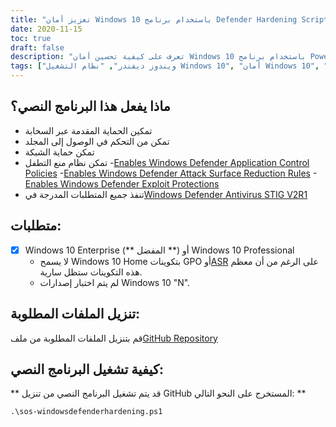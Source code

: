 ```yaml
---
title: "تعزيز أمان Windows 10 باستخدام برنامج Defender Hardening Script"
date: 2020-11-15
toc: true
draft: false
description: "تعرف على كيفية تحسين أمان Windows 10 باستخدام برنامج PowerShell النصي الذي يقوي برنامج Windows Defender Antivirus ، وينفذ جميع متطلبات برنامج الحماية من الفيروسات لـ Windows Defender STIG V2R1."
tags: ["ويندوز ديفندر", "نظام التشغيل Windows 10", "أمان Windows 10", "برنامج PowerShell النصي", "تصلب", "تصلب المدافع", "أتمتة الأمن", "امتثال", "التحكم في الوصول إلى المجلد", "نظام منع الاختراق", "التحكم في التطبيق", "هجوم الحد من السطح", "استغلال الحماية", "الحماية المقدمة عبر السحابة", "حماية الشبكة", "برنامج Windows Defender STIG", "برنامج Windows Defender STIG", "برنامج مكافحة الفيروسات لـ Windows Defender STIG V2R1", "WDAC", "ASR"]
---
```



## ماذا يفعل هذا البرنامج النصي؟
- تمكين الحماية المقدمة عبر السحابة
- تمكن من التحكم في الوصول إلى المجلد
- تمكن حماية الشبكة
- تمكن نظام منع التطفل
-[Enables Windows Defender Application Control Policies](https://docs.microsoft.com/en-us/windows/security/threat-protection/windows-defender-application-control/windows-defender-application-control)
-[Enables Windows Defender Attack Surface Reduction Rules](https://docs.microsoft.com/en-us/windows/security/threat-protection/microsoft-defender-atp/attack-surface-reduction)
-[Enables Windows Defender Exploit Protections](https://docs.microsoft.com/en-us/microsoft-365/security/defender-endpoint/enable-exploit-protection?view=o365-worldwide#powershell)
- تنفذ جميع المتطلبات المدرجة في[Windows Defender Antivirus STIG V2R1](https://dl.cyber.mil/stigs/zip/U_MS_Windows_Defender_Antivirus_V2R1_STIG.zip)

## متطلبات:
- [x] Windows 10 Enterprise (** المفضل **) أو Windows 10 Professional
  - لا يسمح Windows 10 Home بتكوينات GPO أو[ASR](https://docs.microsoft.com/en-us/windows/security/threat-protection/microsoft-defender-atp/attack-surface-reduction) 
على الرغم من أن معظم هذه التكوينات ستظل سارية.
  - لم يتم اختبار إصدارات Windows 10 "N".

## تنزيل الملفات المطلوبة:

قم بتنزيل الملفات المطلوبة من ملف[GitHub Repository](https://github.com/simeononsecurity/Windows-Defender-STIG-Script)

## كيفية تشغيل البرنامج النصي:

** قد يتم تشغيل البرنامج النصي من تنزيل GitHub المستخرج على النحو التالي: **
```
.\sos-windowsdefenderhardening.ps1
```
